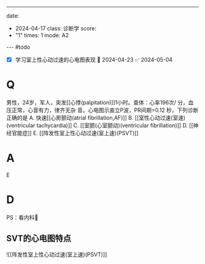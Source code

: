 ---
date:
  - 2024-04-17
class: 诊断学
score:
  - "1"
times: 1
mode: A2

--- #todo
- [x] 学习室上性心动过速的心电图表现 📅 2024-04-23 ✅ 2024-05-04


# Q
男性，24岁，军人，突发[[心悸(palpitation)]]1小时。查体：心率196次/ 分，血压正常，心音有力，律齐无杂
音。心电图示直立P波，PR间期>0.12 秒，下列诊断正确的是
A. 快速[[心房颤动(atrial fibrillation,AF)]]
B. [[室性心动过速(室速)(ventricular tachycardia)]] 
C. [[室颤(心室颤动)(ventricular fibrillation)]]
D. [[神经官能症]]
E. [[阵发性室上性心动过速(室上速)(PSVT)]]

# A

E



# D
PS：看内科🤯

SVT的心电图特点
--
![[阵发性室上性心动过速(室上速)(PSVT)]]